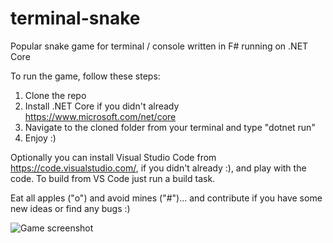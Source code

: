 # terminal-snake

Popular snake game for terminal / console written in F# running on .NET Core

To run the game, follow these steps:  

1. Clone the repo  
2. Install .NET Core if you didn't already https://www.microsoft.com/net/core  
3. Navigate to the cloned folder from your terminal and type "dotnet run"  
4. Enjoy :)  

Optionally you can install Visual Studio Code from https://code.visualstudio.com/, if you didn't already :), and play with the code. To build from VS Code just run a build task.

Eat all apples ("o") and avoid mines ("#")... and contribute if you have some new ideas or find any bugs :)

![Game screenshot](https://raw.github.com/draganjovanovic1/terminal-snake/master/terminal-snake-screenshot.png "Game screenshot")